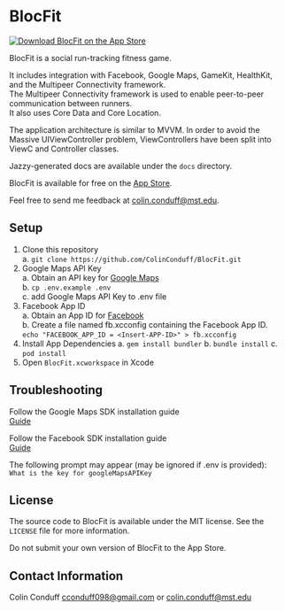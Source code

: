 # BlocFit

[![Download BlocFit on the App Store](http://linkmaker.itunes.apple.com/images/badges/en-us/badge_appstore-lrg.svg)](https://itunes.apple.com/ca/app/blocfit/id1175156670)

BlocFit is a social run-tracking fitness game.

It includes integration with Facebook, Google Maps, GameKit, HealthKit, and the Multipeer Connectivity framework.  
The Multipeer Connectivity framework is used to enable peer-to-peer communication between runners.  
It also uses Core Data and Core Location. 

The application architecture is similar to MVVM.  In order to avoid the Massive UIViewController problem, ViewControllers have been split into ViewC and Controller classes.  

Jazzy-generated docs are available under the `docs` directory.

BlocFit is available for free on the [App Store](https://itunes.apple.com/ca/app/blocfit/id1175156670).

Feel free to send me feedback at colin.conduff@mst.edu.

## Setup

1.  Clone this repository  
  a.  `git clone https://github.com/ColinConduff/BlocFit.git`  
2.  Google Maps API Key  
  a.  Obtain an API key for [Google Maps](https://developers.google.com/maps/documentation/ios-sdk/start)  
  b.  `cp .env.example .env`  
  c.  add Google Maps API Key to .env file  
3.  Facebook App ID  
  a.  Obtain an App ID for [Facebook](https://developers.facebook.com/docs/ios/getting-started/)  
  b.  Create a file named fb.xcconfig containing the Facebook App ID.  
      `echo "FACEBOOK_APP_ID = <Insert-APP-ID>" > fb.xcconfig`  
4.  Install App Dependencies
  a.  `gem install bundler`
  b.  `bundle install`
  c.  `pod install`  
5.  Open `BlocFit.xcworkspace` in Xcode     

## Troubleshooting

Follow the Google Maps SDK installation guide  
[Guide](https://developers.google.com/maps/documentation/ios-sdk/start)  
  
Follow the Facebook SDK installation guide  
[Guide](https://developers.facebook.com/docs/ios/getting-started/)  

The following prompt may appear (may be ignored if .env is provided):   
`What is the key for googleMapsAPIKey`

## License

The source code to BlocFit is available under the MIT license. See the `LICENSE` file for more information.

Do not submit your own version of BlocFit to the App Store.


## Contact Information

Colin Conduff 
cconduff098@gmail.com or colin.conduff@mst.edu
